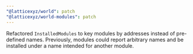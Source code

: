 ```yaml
---
"@latticexyz/world": patch
"@latticexyz/world-modules": patch
---
```


Refactored `InstalledModules` to key modules by addresses instead of pre-defined names. Previously, modules could report arbitrary names and be installed under a name intended for another module.
